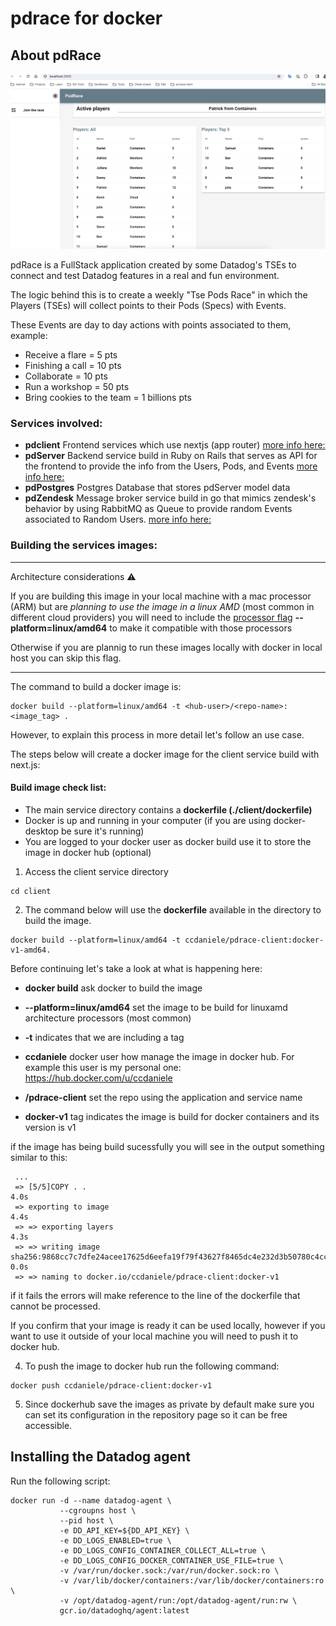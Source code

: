 # pdrace for docker

## About pdRace

![Alt text](client/image-1.png)

pdRace is a FullStack application created by some Datadog's TSEs to connect and test Datadog features in a real and fun environment.

The logic behind this is to create a weekly "Tse Pods Race" in which the Players (TSEs) will collect points to their Pods (Specs) with Events.

These Events are day to day actions with points associated to them, example:

- Receive a flare = 5 pts
- Finishing a call = 10 pts
- Collaborate = 10 pts
- Run a workshop = 50 pts
- Bring cookies to the team = 1 billions pts

### Services involved: 

- **pdclient** Frontend services which use nextjs (app router) [more info here:](client/README.md)
- **pdServer** Backend service build in Ruby on Rails that serves as API for the frontend to provide the info from the Users, Pods, and Events  [more info here:](server/README.md)
- **pdPostgres** Postgres Database that stores pdServer model data
- **pdZendesk** Message broker service build in go that mimics zendesk's behavior by using RabbitMQ as Queue to provide random Events associated to Random Users. [more info here:](zendesk/README.md)

### Building the services images: 

---

Architecture considerations :warning:

If you are building this image in your local machine with a mac processor (ARM) but are *planning to use the image in a linux AMD* (most common in different cloud providers) you will need to include the [processor flag](https://docs.docker.com/build/building/multi-platform/#:~:text=When%20triggering%20a%20build%2C%20use,one%20platform%20at%20a%20time) **--platform=linux/amd64** to make it compatible with those processors

Otherwise if you are plannig to run these images locally with docker in local host you can skip this flag. 

---

The command to build a docker image is: 

```
docker build --platform=linux/amd64 -t <hub-user>/<repo-name>:<image_tag> .
```

However, to explain this process in more detail let's follow an use case.  

The steps below will create a docker image for the client service build with next.js: 

#### Build image check list: 
- The main service directory contains a **dockerfile (./client/dockerfile)**
- Docker is up and running in your computer (if you are using docker-desktop be sure it's running)
- You are logged to your docker user as docker build use it to store the image in docker hub (optional)
 
1. Access the client service directory  
```
cd client
``` 

2. The command below will use the **dockerfile** available in the directory to build the image. 
```
docker build --platform=linux/amd64 -t ccdaniele/pdrace-client:docker-v1-amd64.
```

Before continuing let's take a look at what is happening here: 

- **docker build** ask docker to build the image

- **--platform=linux/amd64** set the image to be build for linuxamd architecture processors (most common)

- **-t** indicates that we are including a tag

- **ccdaniele** docker user how manage the image in docker hub. For example this user is my personal one: https://hub.docker.com/u/ccdaniele 

- **/pdrace-client** set the repo using the application and service name

- **docker-v1** tag indicates the image is build for docker containers and its version is v1 


 if the image has being build sucessfully you will see in the output something similar to this: 
```
 ...
 => [5/5]COPY . .                                                                                                                                                                     4.0s
 => exporting to image                                                                                                                                                                 4.4s
 => => exporting layers                                                                                                                                                                4.3s
 => => writing image sha256:9868cc7c7dfe24acee17625d6eefa19f79f43627f8465dc4e232d3b50780c4cc                                                                                           0.0s
 => => naming to docker.io/ccdaniele/pdrace-client:docker-v1
``` 

if it fails the errors will make reference to the line of the dockerfile that cannot be processed. 

If you confirm that your image is ready it can be used locally, however if you want to use it outside of your local machine you will need to push it to docker hub. 

4. To push the image to docker hub run the following command: 
```
docker push ccdaniele/pdrace-client:docker-v1
```
5. Since dockerhub save the images as private by default make sure you can set its configuration in the repository page so it can be free accessible. 

## Installing the Datadog agent

Run the following script: 
```
docker run -d --name datadog-agent \
           --cgroupns host \
           --pid host \
           -e DD_API_KEY=${DD_API_KEY} \
           -e DD_LOGS_ENABLED=true \
           -e DD_LOGS_CONFIG_CONTAINER_COLLECT_ALL=true \
           -e DD_LOGS_CONFIG_DOCKER_CONTAINER_USE_FILE=true \
           -v /var/run/docker.sock:/var/run/docker.sock:ro \
           -v /var/lib/docker/containers:/var/lib/docker/containers:ro \
           -v /opt/datadog-agent/run:/opt/datadog-agent/run:rw \
           gcr.io/datadoghq/agent:latest


```
